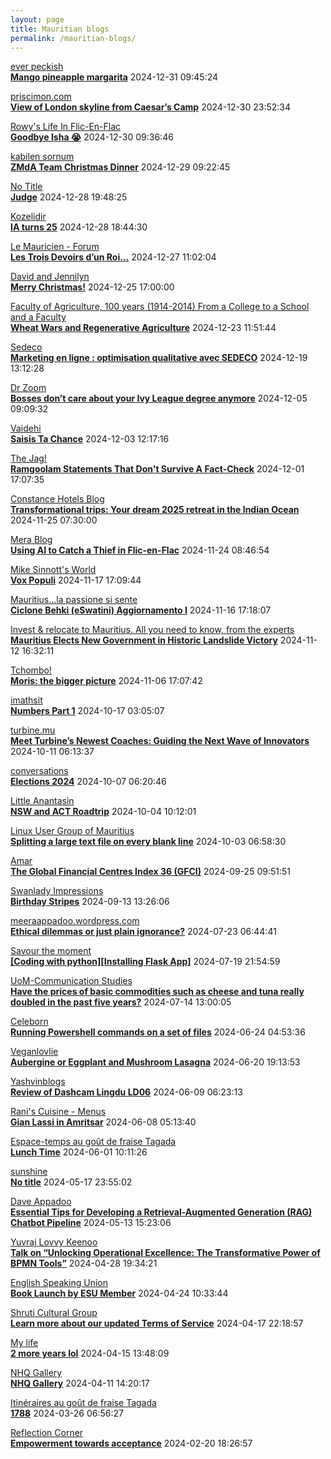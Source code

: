 ```yaml
---
layout: page
title: Mauritian blogs
permalink: /mauritian-blogs/
---
```


[ever peckish](https://everpeckish.com)  
**[Mango pineapple margarita](https://everpeckish.com/mango-pineapple-margarita/?utm_source=rss&utm_medium=rss&utm_campaign=mango-pineapple-margarita)**  2024-12-31 09:45:24

[priscimon.com](https://priscimon.com/blog)  
**[View of London skyline from Caesar’s Camp](https://priscimon.com/blog/2024/12/31/view-of-london-skyline-from-caesars-camp/)**  2024-12-30 23:52:34

[Rowy's Life In Flic-En-Flac](https://flicenflac.blogspot.com/)  
**[Goodbye Isha 😭](https://flicenflac.blogspot.com/2024/12/goodbye-isha.html)**  2024-12-30 09:36:46

[kabilen sornum](https://kabilen.tumblr.com/)  
**[ZMdA Team Christmas Dinner](https://kabilen.tumblr.com/post/771190072939823104)**  2024-12-29 09:22:45

[No Title](https://vintishgokool.blogspot.com/)  
**[Judge](https://vintishgokool.blogspot.com/2024/12/judge.html)**  2024-12-28 19:48:25

[Kozelidir](http://kozelidir.blogspot.com/)  
**[IA turns 25](http://kozelidir.blogspot.com/2024/12/on-12-december-1999-investment.html)**  2024-12-28 18:44:30

[Le Mauricien - Forum](https://www.lemauricien.com/category/opinions/forum/)  
**[Les Trois Devoirs d’un Roi…](https://www.lemauricien.com/le-mauricien/les-trois-devoirs-dun-roi/661164/)**  2024-12-27 11:02:04

[David and Jennilyn](https://davidandjennilyn.com)  
**[Merry Christmas!](https://davidandjennilyn.com/2024/12/25/merry-christmas-7/)**  2024-12-25 17:00:00

[Faculty of Agriculture, 100 years (1914-2014)         From a College to a School and a Faculty](https://facultyagriculture.blogspot.com/)  
**[Wheat Wars and Regenerative Agriculture](https://facultyagriculture.blogspot.com/2024/12/wheat-wars-and-regenerative-agriculture.html)**  2024-12-23 11:51:44

[Sedeco](https://sedecobtob.blogspot.com/)  
**[Marketing en ligne : optimisation qualitative avec SEDECO](https://sedecobtob.blogspot.com/2024/12/marketing-en-ligne-optimisation.html)**  2024-12-19 13:12:28

[Dr Zoom](https://zoomdr.blogspot.com/)  
**[Bosses don’t care about your Ivy League degree anymore](https://zoomdr.blogspot.com/2024/12/bosses-dont-care-about-your-ivy-league.html)**  2024-12-05 09:09:32

[Vaidehi](http://ghoorunneha.blogspot.com/)  
**[Saisis Ta Chance](http://ghoorunneha.blogspot.com/2024/12/saisis-ta-chance.html)**  2024-12-03 12:17:16

[The Jag!](https://morisk.blogspot.com/)  
**[Ramgoolam Statements That Don't Survive A Fact-Check](https://morisk.blogspot.com/2024/10/ramgoolam-statements-that-dont-survive.html)**  2024-12-01 17:07:35

[Constance Hotels Blog](https://blog.constancehotels.com)  
**[Transformational trips: Your dream 2025 retreat in the Indian Ocean](https://blog.constancehotels.com/transformational-trips-your-dream-2025-retreat-in-the-indian-ocean/)**  2024-11-25 07:30:00

[Mera Blog](https://nayarweb.com/blog)  
**[Using AI to Catch a Thief in Flic-en-Flac](https://nayarweb.com/blog/2024/using-ai-to-catch-a-thief-in-flic-en-flac/)**  2024-11-24 08:46:54

[Mike Sinnott's World](https://msinnott.net)  
**[Vox Populi](https://msinnott.net/2024/11/17/vox-populi/)**  2024-11-17 17:09:44

[Mauritius...la passione si sente](https://mauritiuslapassionesisente.blogspot.com/)  
**[Ciclone Behki (eSwatini) Aggiornamento I](https://mauritiuslapassionesisente.blogspot.com/2024/11/ciclone-behki-eswatini-aggiornamento-i.html)**  2024-11-16 17:18:07

[Invest & relocate to Mauritius. All you need to know, from the experts](https://relocationmauritius.wordpress.com)  
**[Mauritius Elects New Government in Historic Landslide Victory](https://relocationmauritius.wordpress.com/2024/11/12/mauritius-elects-new-government-in-historic-landslide-victory/)**  2024-11-12 16:32:11

[Tchombo!](https://tchombo.blogspot.com/)  
**[Moris: the bigger picture](https://tchombo.blogspot.com/2024/11/moris-bigger-picture.html)**  2024-11-06 17:07:42

[imathsit](https://imathsit.blogspot.com/)  
**[Numbers Part 1](https://imathsit.blogspot.com/2021/12/numbers-part-1.html)**  2024-10-17 03:05:07

[turbine.mu](https://turbine.mu)  
**[Meet Turbine’s Newest Coaches: Guiding the Next Wave of Innovators](https://turbine.mu/blog/2024/10/11/meet-turbines-newest-coaches-guiding-the-next-wave-of-innovators/)**  2024-10-11 06:13:37

[conversations](https://enconversation.wordpress.com)  
**[Elections 2024](https://enconversation.wordpress.com/2024/10/07/elections-2024/)**  2024-10-07 06:20:46

[Little Anantasin](https://littleanantasin.wordpress.com)  
**[NSW and ACT Roadtrip](https://littleanantasin.wordpress.com/2024/10/04/nsw-and-act-roadtrip/)**  2024-10-04 10:12:01

[Linux User Group of Mauritius](https://lugm.org)  
**[Splitting a large text file on every blank line](https://www.noulakaz.net/2024/10/03/splitting-a-large-text-file-on-every-blank-line/)**  2024-10-03 06:58:30

[Amar](https://amarbheenick.blogspot.com/)  
**[The Global Financial Centres Index 36 (GFCI)](https://amarbheenick.blogspot.com/2024/09/the-global-financial-centres-index-36.html)**  2024-09-25 09:51:51

[Swanlady Impressions](https://swanlady-impressions.blogspot.com/)  
**[Birthday Stripes](https://swanlady-impressions.blogspot.com/2024/09/birthday-stripes.html)**  2024-09-13 13:26:06

[meeraappadoo.wordpress.com](https://meeraappadoo.wordpress.com)  
**[Ethical dilemmas or just plain ignorance?](https://meeraappadoo.wordpress.com/2024/07/23/ethical-dilemmas-or-just-plain-ignorance/)**  2024-07-23 06:44:41

[Savour the moment](https://savourthemomentattechie.blogspot.com/)  
**[[Coding with python][Installing Flask App]](https://savourthemomentattechie.blogspot.com/2024/07/coding-with-pythoninstalling-flask-app.html)**  2024-07-19 21:54:59

[UoM-Communication Studies](https://comstudies.wordpress.com)  
**[Have the prices of basic commodities such as cheese and tuna really doubled in the past five years?](https://comstudies.wordpress.com/2024/07/14/have-the-prices-of-basic-commodities-such-as-cheese-and-tuna-really-doubled-in-the-past-five-years/)**  2024-07-14 13:00:05

[Celeborn](http://blog.atwin.org/)  
**[Running Powershell commands on a set of files](http://blog.atwin.org/2024/06/running-powershell-commands-on-set-of.html)**  2024-06-24 04:53:36

[Veganlovlie](https://veganlovlie.com)  
**[Aubergine or Eggplant and Mushroom Lasagna](https://veganlovlie.com/aubergine-and-mushroom-lasagna/)**  2024-06-20 19:13:53

[Yashvinblogs](https://yashvinblogs.com)  
**[Review of Dashcam Lingdu LD06](https://yashvinblogs.com/2024/06/09/dashcam-lingdu-ld06/)**  2024-06-09 06:23:13

[Rani's Cuisine - Menus](https://raniscuisine.com/blogs/news)  
**[Gian Lassi in Amritsar](https://raniscuisine.com/blogs/news/gian-lassi-in-amritsar)**  2024-06-08 05:13:40

[Espace-temps au goût de fraise Tagada](http://gadatagada.blogspot.com/)  
**[Lunch Time](http://gadatagada.blogspot.com/2024/06/lunch-time.html)**  2024-06-01 10:11:26

[sunshine](https://sooriamoorthy.blogspot.com/)  
**[No title](https://sooriamoorthy.blogspot.com/2024/05/apres-avoir-critique-le-capitalisme.html)**  2024-05-17 23:55:02

[Dave Appadoo](https://daveappadoo.com/)  
**[Essential Tips for Developing a Retrieval-Augmented Generation (RAG) Chatbot Pipeline](https://daveappadoo.com/things-to-look-out-for-when-building-a-retrieval-augmented-generation-rag-chatbot-pipeline/)**  2024-05-13 15:23:06

[Yuvraj Lovvy Keenoo](https://lovvy.wordpress.com)  
**[Talk on “Unlocking Operational Excellence: The Transformative Power of BPMN Tools”](https://lovvy.wordpress.com/2024/04/28/talk-on-unlocking-operational-excellence-the-transformative-power-of-bpmn-tools/)**  2024-04-28 19:34:21

[English Speaking Union](https://www.esumauritius.org)  
**[Book Launch by ESU Member](https://www.esumauritius.org/news/book-launch-by-esu-member/)**  2024-04-24 10:33:44

[Shruti Cultural Group](https://shruticulturalgroup.blogspot.com/)  
**[Learn more about our updated Terms of Service](https://shruticulturalgroup.blogspot.com/2024/04/learn-more-about-our-updated-terms-of.html)**  2024-04-17 22:18:57

[My life](https://myanonymouslife24.blogspot.com/)  
**[2 more years lol](https://myanonymouslife24.blogspot.com/2024/04/2-more-years-lol.html)**  2024-04-15 13:48:09

[NHQ Gallery](https://nhq12.blogspot.com/)  
**[NHQ Gallery](https://nhq12.blogspot.com/2012/12/nhq-2012.html)**  2024-04-11 14:20:17

[Itinéraires au goût de fraise Tagada](http://gadatagada-portfolio.blogspot.com/)  
**[1788](http://gadatagada-portfolio.blogspot.com/2024/03/1788.html)**  2024-03-26 06:56:27

[Reflection Corner](https://tachah.blogspot.com/)  
**[Empowerment towards acceptance](https://tachah.blogspot.com/2024/02/empowerment-towards-acceptance.html)**  2024-02-20 18:26:57

<div style="height:0;width:0;overflow:hidden;"></div>